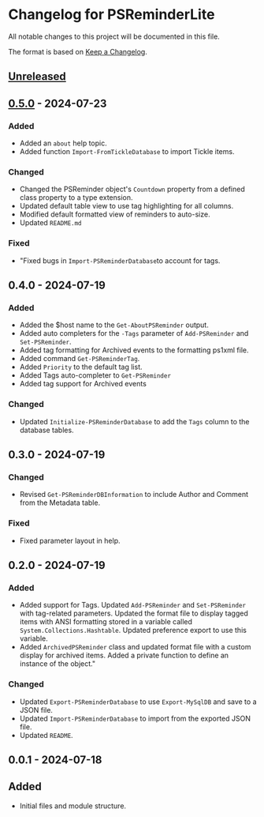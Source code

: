 # Changelog for PSReminderLite

All notable changes to this project will be documented in this file.

The format is based on [Keep a Changelog](https://keepachangelog.com/en/1.0.0/).

## [Unreleased]

## [0.5.0] - 2024-07-23

### Added

- Added an `about` help topic.
- Added function `Import-FromTickleDatabase` to import Tickle items.

### Changed

- Changed the PSReminder object's `Countdown` property from a defined class property to a type extension.
- Updated default table view to use tag highlighting for all columns.
- Modified default formatted view of reminders to auto-size.
- Updated `README.md`

### Fixed

- "Fixed bugs in `Import-PSReminderDatabase`to account for tags.

## 0.4.0 - 2024-07-19

### Added

- Added the $host name to the `Get-AboutPSReminder` output.
- Added auto completers for the `-Tags` parameter of `Add-PSReminder` and `Set-PSReminder`.
- Added tag formatting for Archived events to the formatting ps1xml file.
- Added command `Get-PSReminderTag`.
- Added `Priority` to the default tag list.
- Added Tags auto-completer to `Get-PSReminder`
- Added tag support for Archived events

### Changed

- Updated `Initialize-PSReminderDatabase` to add the `Tags` column to the database tables.

## 0.3.0 - 2024-07-19

### Changed

- Revised `Get-PSReminderDBInformation` to include Author and Comment from the Metadata table.

### Fixed

- Fixed parameter layout in help.

## 0.2.0 - 2024-07-19

### Added

- Added support for Tags. Updated `Add-PSReminder` and `Set-PSReminder` with tag-related parameters. Updated the format file to display tagged items with ANSI formatting stored in a variable called `System.Collections.Hashtable`. Updated preference export to use this variable.
- Added `ArchivedPSReminder` class and updated format file with a custom display for archived items. Added a private function to define an instance of the object."

### Changed

- Updated `Export-PSReminderDatabase` to use `Export-MySqlDB` and save to a JSON file.
- Updated `Import-PSReminderDatabase` to import from the exported JSON file.
- Updated `README`.

## 0.0.1 - 2024-07-18

## Added

- Initial files and module structure.

[Unreleased]: ENTER-URL-HERE
[0.5.0]: ENTER-URL-HERE
